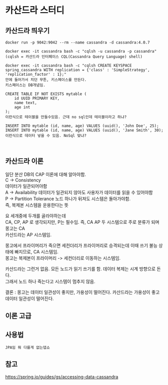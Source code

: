 # 카산드라  스터디

## 카산드라 띄우기
```
docker run -p 9042:9042 --rm --name cassandra -d cassandra:4.0.7

docker exec -it cassandra bash -c "cqlsh -u cassandra -p cassandra"
(cqlsh = 카산드라 인터페이스 CQL(Cassandra Query Language) shell)

docker exec -it cassandra bash -c "cqlsh CREATE KEYSPACE spring_cassandra WITH replication = {'class' : 'SimpleStrategy', 'replication_factor' : 1};"
안에 들어가서 치던 무튼, 키스페이스를 만든다.
키스페이스는 DB개념임.

CREATE TABLE IF NOT EXISTS mytable (
    id UUID PRIMARY KEY,
    name text,
    age int
);
이런식으로 테이블을 만들수있음. 근데 no sql인데 테이블이라고 하냐?

INSERT INTO mytable (id, name, age) VALUES (uuid(), 'John Doe', 25);
INSERT INTO mytable (id, name, age) VALUES (uuid(), 'Jane Smith', 30);
이런식으로 데이터 넣을 수 있음. NoSql 맞냐?



```

## 카산드라 이론
일단 분산 DB의 CAP 이론에 대해 알아야함.  
C -> Consistency  
데이터가 일관되어야함  
A -> Availability
데이터가 일관되지 않아도 사용자가 데이터를 읽을 수 있어야함  
P -> Partition Tolerance
노드 하나가 뒤져도 시스템은 돌아가야함.  
즉, 복제본 시스템을 운용한다는 뜻  

요 세개중에 두개를 골라야하는데  
CA, CP, AP 로 생각되지만, P는 필수임. 
즉, CA AP 두 시스템으로 주로 분류가 되며  
몽고는 CA  
카산드라는 AP 시스템임.

몽고에서 프라이머리가 죽으면 세컨더리가 프라이머리로 승격되는데 이때 쓰기 불능 상태에 빠지므로, CA 시스템임.  
몽고는 복제본이 프라이머리 -> 세컨더리로 이동하는 시스템임.  

카산드라는 그런거 없음. 모든 노드가 읽기 쓰기를 함. 
데이터 복제는 시계 방향으로 돈다.  
그래서 노드 하나 죽는다고 시스템이 멈추지 않음.

결론 :
몽고는 데이터 일관성이 좋지만, 가용성이 떨어진다. 
카산드라는 가용성이 좋고 데이터 일관성이 떨어진다.

## 이론 고급

## 사용법
```
JPA임 뭐 다를게 없는뎁쇼  

```

## 참고
https://spring.io/guides/gs/accessing-data-cassandra  

